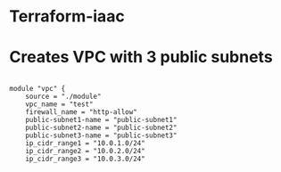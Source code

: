 # Terraform-iaac

# Creates VPC with 3 public subnets

```

module "vpc" {
    source = "./module"
    vpc_name = "test"
    firewall_name = "http-allow"
    public-subnet1-name = "public-subnet1" 
    public-subnet2-name = "public-subnet2" 
    public-subnet3-name = "public-subnet3" 
    ip_cidr_range1 = "10.0.1.0/24"
    ip_cidr_range2 = "10.0.2.0/24"
    ip_cidr_range3 = "10.0.3.0/24"
    
```    
    
